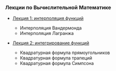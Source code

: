 ### Лекции по Вычислительной Математике

* [ Лекция 1: интерполяция функций](https://github.com/jultanch/compmath/blob/master/lecture_01.ipynb)
  * Интерполяция Вандермонда
  * Интерполяция Лагранжа
  
* [ Лекция 2: интегрирование функций](https://github.com/jultanch/compmath/blob/master/lecture_02.ipynb)
  * Квадратурная формула прямоугольников
  * Квадратурная формула трапеций
  * Квадратурная формула Симпсона
